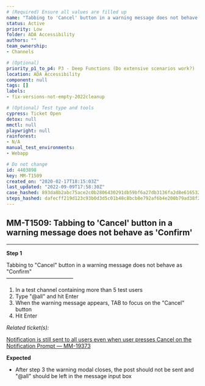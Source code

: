 ```yaml
---
# (Required) Ensure all values are filled up
name: "Tabbing to 'Cancel' button in a warning message does not behave as 'Confirm'"
status: Active
priority: Low
folder: ADA Accessibility
authors: ""
team_ownership: 
- Channels

# (Optional)
priority_p1_to_p4: P3 - Deep Functions (Do extensive scenarios work?)
location: ADA Accessibility
component: null
tags: []
labels: 
- fix-versions-not-empty-2022cleanup

# (Optional) Test type and tools
cypress: Ticket Open
detox: null
mmctl: null
playwright: null
rainforest: 
- N/A
manual_test_environments: 
- Webapp

# Do not change
id: 4403898
key: MM-T1509
created_on: "2020-02-17T18:15:03Z"
last_updated: "2022-09-09T17:58:30Z"
case_hashed: 893da8b2abc75ace2c0b2806430291db59bf6a27db3136fa2d8e6165328ca821a1858a90178be1b7c911f52919d953fe
steps_hashed: dafecff219d123c93b0d3d5c01b48c8bcb8e792af6b4e200b79ad38f292c9889651e79dd99049112823c5c3a90527106
---
```


<!-- (Auto-generated) Based on frontmatter's "key" and "name" -->

## MM-T1509: Tabbing to 'Cancel' button in a warning message does not behave as 'Confirm'

---

**Step 1**

Tabbing to "Cancel" button in a warning message does not behave as "Confirm"\
–––––––––––––––––––––––––

1. In a test channel containing more than 5 test users
2. Type "@all" and hit Enter
3. When the warning message appears, TAB to focus on the "Cancel" button
4. Hit Enter

_Related ticket(s):_

[Notification is still sent to all users even when user presses Cancel on the Notification Prompt — MM-19373](https://mattermost.atlassian.net/browse/MM-19373)

**Expected**

- After step 3 the warning modal closes, the post should not be sent and "@all" should be left in the message input box

